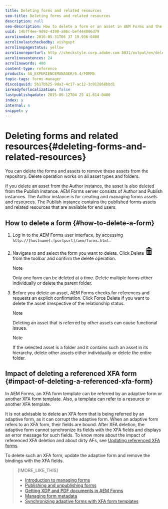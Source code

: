 ```yaml
---
title: Deleting forms and related resources
seo-title: Deleting forms and related resources
description: null
seo-description: How to delete a form or an asset in AEM Forms and the impact on referenced and referring assets and XFA forms.
uuid: 14b7f4ee-9d92-4198-a86c-bef444006d79
acrolinxdate: 2016-05-31T06 37 19.936-0400
acrolinxlastcheckedby: vishgupt
acrolinxpagestatus: yellow
acrolinxreporturl: http //checkstyle.corp.adobe.com 8031/output/en/deleting_forms_related_resources_admin_5e12de0b318c6865_2002_report.xml
acrolinxsentences: 24
acrolinxwords: 400
content-type: reference
products: SG_EXPERIENCEMANAGER/6.4/FORMS
topic-tags: forms-manager
discoiquuid: 5b17bb25-9da3-4c17-ac12-3c012868bbd1
isreadyforlocalization: false
lastpublishqadate: 2015-06-12T04 25 41.614-0400
index: y
internal: n
snippet: y
---
```


# Deleting forms and related resources{#deleting-forms-and-related-resources}

You can delete the forms and assets to remove these assets from the repository. Delete operation works on all asset types and folders.

If you delete an asset from the Author instance, the asset is also deleted from the Publish instance. AEM Forms server consists of Author and Publish instances. The Author instance is for creating and managing forms assets and resources. The Publish instance contains the published forms assets and related resources that are available for end users.

## How to delete a form {#how-to-delete-a-form}

1. Log in to the AEM Forms user interface, by accessing `http://[hostname]:[portport]/aem/forms.html.`
1. Navigate to and select the form you want to delete. Click Delete  ![](assets/aem6forms_delete2.png) from the toolbar and confirm the delete operation.

   >[!NOTE]
   >
   >Only one form can be deleted at a time. Delete multiple forms either individually or delete the parent folder.

1. Before you delete an asset, AEM Forms checks for references and requests an explicit confirmation. Click Force Delete if you want to delete the asset irrespective of the relationship status.

   >[!NOTE]
   >
   >Deleting an asset that is referred by other assets can cause functional issues.

   >[!NOTE]
   >
   >If the selected asset is a folder and it contains such an asset in its hierarchy, delete other assets either individually or delete the entire folder.

## Impact of deleting a referenced XFA form {#impact-of-deleting-a-referenced-xfa-form}

In AEM Forms, an XFA form template can be referred by an adaptive form or another XFA form template. Also, a template can refer to a resource or another XFA template.

It is not advisable to delete an XFA form that is being referred by an adaptive form, as it can corrupt the adaptive form. When an adaptive form refers to an XFA form, their fields are bound. After XFA deletion, the adaptive form cannot synchronize its fields with the XFA fields and displays an error message for such fields. To know more about the impact of referenced XFA deletion and about dirty AFs, see [Updating referenced XFA forms](../../forms/using/get-xdp-pdf-documents-aem.md#main-pars-header-2).

To delete such an XFA form, update the adaptive form and remove the bindings with the XFA fields.

>[!MORE_LIKE_THIS]
>
>* [Introduction to managing forms](../../forms/using/introduction-managing-forms.md)
>* [Publishing and unpublishing forms](../../forms/using/get-xdp-pdf-documents-aem.md)
>* [Getting XDP and PDF documents in AEM Forms](../../forms/using/get-xdp-pdf-documents-aem.md)
>* [Managing form metadata](../../forms/using/manage-form-metadata.md)
>* [Synchronizing adaptive forms with XFA form templates](../../forms/using/synchronizing-adaptive-forms-xfa.md)
